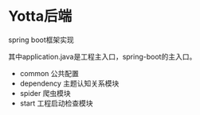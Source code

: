 # Yotta后端
spring boot框架实现

其中application.java是工程主入口，spring-boot的主入口。

- common 公共配置
- dependency 主题认知关系模块
- spider 爬虫模块
- start  工程启动检查模块